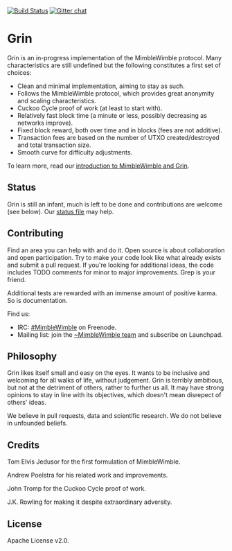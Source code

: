 [![Build Status](https://travis-ci.org/ignopeverell/grin.svg?branch=master)](https://travis-ci.org/ignopeverell/grin) [![Gitter chat](https://badges.gitter.im/grin_community/Lobby.png)](https://gitter.im/grin_community/Lobby)

# Grin

Grin is an in-progress implementation of the MimbleWimble protocol. Many characteristics are still undefined but the following constitutes a first set of choices:

  * Clean and minimal implementation, aiming to stay as such.
  * Follows the MimbleWimble protocol, which provides great anonymity and scaling characteristics.
  * Cuckoo Cycle proof of work (at least to start with).
  * Relatively fast block time (a minute or less, possibly decreasing as networks improve).
  * Fixed block reward, both over time and in blocks (fees are not additive).
  * Transaction fees are based on the number of UTXO created/destroyed and total transaction size.
  * Smooth curve for difficulty adjustments.

To learn more, read our [introduction to MimbleWimble and Grin](doc/intro.md).

## Status

Grin is still an infant, much is left to be done and contributions are welcome (see below). Our [status file](TODO.md) may help.

## Contributing

Find an area you can help with and do it. Open source is about collaboration and open participation. Try to make your code look like what already exists and submit a pull request. If you're looking for additional ideas, the code includes TODO comments for minor to major improvements. Grep is your friend.

Additional tests are rewarded with an immense amount of positive karma. So is documentation.

Find us:

* IRC: [#MimbleWimble](https://webchat.freenode.net/?channels=#MimbleWimble) on Freenode.
* Mailing list: join the [~MimbleWimble team](https://launchpad.net/~mimblewimble) and subscribe on Launchpad.


## Philosophy

Grin likes itself small and easy on the eyes. It wants to be inclusive and welcoming for all walks of life, without judgement. Grin is terribly ambitious, but not at the detriment of others, rather to further us all. It may have strong opinions to stay in line with its objectives, which doesn't mean disrepect of others' ideas.

We believe in pull requests, data and scientific research. We do not believe in unfounded beliefs.

## Credits

Tom Elvis Jedusor for the first formulation of MimbleWimble.

Andrew Poelstra for his related work and improvements.

John Tromp for the Cuckoo Cycle proof of work.

J.K. Rowling for making it despite extraordinary adversity.

## License

Apache License v2.0.
